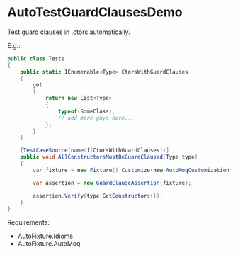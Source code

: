 # AutoTestGuardClausesDemo
Test guard clauses in .ctors automatically.

E.g.:

```csharp
public class Tests
{
    public static IEnumerable<Type> CtorsWithGuardClauses
    {
        get
        {
            return new List<Type>
            {
                typeof(SomeClass),
                // add more guys here...
            };
        }
    }

    [TestCaseSource(nameof(CtorsWithGuardClauses))]
    public void AllConstructorsMustBeGuardClaused(Type type)
    {
        var fixture = new Fixture().Customize(new AutoMoqCustomization());

        var assertion = new GuardClauseAssertion(fixture);

        assertion.Verify(type.GetConstructors());
    }
}
```

Requirements:

- AutoFixture.Idioms
- AutoFixture.AutoMoq